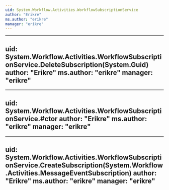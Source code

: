 ```yaml
---
uid: System.Workflow.Activities.WorkflowSubscriptionService
author: "Erikre"
ms.author: "erikre"
manager: "erikre"
---
```


---
uid: System.Workflow.Activities.WorkflowSubscriptionService.DeleteSubscription(System.Guid)
author: "Erikre"
ms.author: "erikre"
manager: "erikre"
---

---
uid: System.Workflow.Activities.WorkflowSubscriptionService.#ctor
author: "Erikre"
ms.author: "erikre"
manager: "erikre"
---

---
uid: System.Workflow.Activities.WorkflowSubscriptionService.CreateSubscription(System.Workflow.Activities.MessageEventSubscription)
author: "Erikre"
ms.author: "erikre"
manager: "erikre"
---
